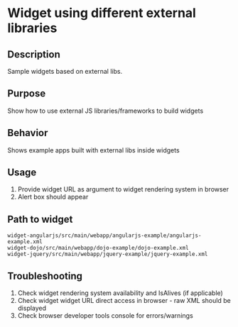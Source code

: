 Widget using different external libraries
=========================================

Description
---------------------
Sample widgets based on external libs.

Purpose
---------------------
Show how to use external JS libraries/frameworks to build widgets

Behavior
---------------------
Shows example apps built with external libs inside widgets

Usage
---------------------
1.  Provide widget URL as argument to widget rendering system in browser
2.  Alert box should appear

Path to widget
---------------------
`widget-angularjs/src/main/webapp/angularjs-example/angularjs-example.xml`  
`widget-dojo/src/main/webapp/dojo-example/dojo-example.xml`  
`widget-jquery/src/main/webapp/jquery-example/jquery-example.xml`  

Troubleshooting
---------------------
1. Check widget rendering system availability and IsAlives (if applicable) 
2. Check widget widget URL direct access in browser - raw XML should be displayed
3. Check browser developer tools console for errors/warnings